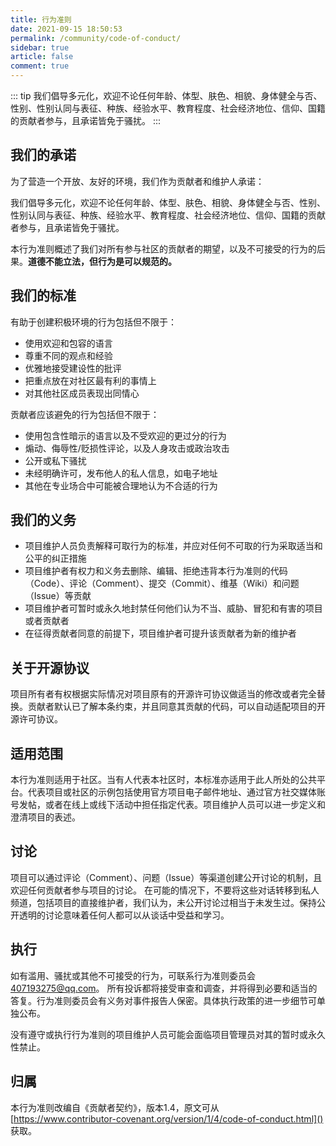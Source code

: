 ```yaml
---
title: 行为准则
date: 2021-09-15 18:50:53
permalink: /community/code-of-conduct/
sidebar: true
article: false
comment: true
---
```


::: tip
我们倡导多元化，欢迎不论任何年龄、体型、肤色、相貌、身体健全与否、性别、性别认同与表征、种族、经验水平、教育程度、社会经济地位、信仰、国籍的贡献者参与，且承诺皆免于骚扰。
:::

## 我们的承诺

为了营造一个开放、友好的环境，我们作为贡献者和维护人承诺：

我们倡导多元化，欢迎不论任何年龄、体型、肤色、相貌、身体健全与否、性别、性别认同与表征、种族、经验水平、教育程度、社会经济地位、信仰、国籍的贡献者参与，且承诺皆免于骚扰。

本行为准则概述了我们对所有参与社区的贡献者的期望，以及不可接受的行为的后果。**道德不能立法，但行为是可以规范的。**

## 我们的标准

有助于创建积极环境的行为包括但不限于：

- 使用欢迎和包容的语言
- 尊重不同的观点和经验
- 优雅地接受建设性的批评
- 把重点放在对社区最有利的事情上
- 对其他社区成员表现出同情心

贡献者应该避免的行为包括但不限于：

- 使用包含性暗示的语言以及不受欢迎的更过分的行为
- 煽动、侮辱性/贬损性评论，以及人身攻击或政治攻击
- 公开或私下骚扰
- 未经明确许可，发布他人的私人信息，如电子地址
- 其他在专业场合中可能被合理地认为不合适的行为

## 我们的义务

- 项目维护人员负责解释可取行为的标准，并应对任何不可取的行为采取适当和公平的纠正措施
- 项目维护者有权力和义务去删除、编辑、拒绝违背本行为准则的代码（Code）、评论（Comment）、提交（Commit）、维基（Wiki）和问题（Issue）等贡献
- 项目维护者可暂时或永久地封禁任何他们认为不当、威胁、冒犯和有害的项目或者贡献者
- 在征得贡献者同意的前提下，项目维护者可提升该贡献者为新的维护者

## 关于开源协议

项目所有者有权根据实际情况对项目原有的开源许可协议做适当的修改或者完全替换。贡献者默认已了解本条约束，并且同意其贡献的代码，可以自动适配项目的开源许可协议。

## 适用范围

本行为准则适用于社区。当有人代表本社区时，本标准亦适用于此人所处的公共平台。代表项目或社区的示例包括使用官方项目电子邮件地址、通过官方社交媒体账号发帖，或者在线上或线下活动中担任指定代表。项目维护人员可以进一步定义和澄清项目的表述。

## 讨论

项目可以通过评论（Comment）、问题（Issue）等渠道创建公开讨论的机制，且欢迎任何贡献者参与项目的讨论。
在可能的情况下，不要将这些对话转移到私人频道，包括项目的直接维护者，我们认为，未公开讨论过相当于未发生过。保持公开透明的讨论意味着任何人都可以从谈话中受益和学习。

## 执行

如有滥用、骚扰或其他不可接受的行为，可联系行为准则委员会<407193275@qq.com>。 所有投诉都将接受审查和调查，并将得到必要和适当的答复。行为准则委员会有义务对事件报告人保密。具体执行政策的进一步细节可单独公布。

没有遵守或执行行为准则的项目维护人员可能会面临项目管理员对其的暂时或永久性禁止。

## 归属

本行为准则改编自《贡献者契约》，版本1.4，原文可从 [https://www.contributor-covenant.org/version/1/4/code-of-conduct.html]() 获取。
